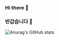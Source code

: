 ### Hi there 👋


### 반갑습니다 👋

![Anurag's GitHub stats](https://github-readme-stats.vercel.app/api?username=hunnit-zae&show_icons=true&theme=radical)

<!Here are some ideas to get you started:

- 🔭 I’m currently working on ...
- 🌱 I’m currently learning ...
- 👯 I’m looking to collaborate on ...
- 🤔 I’m looking for help with ...
- 💬 Ask me about ...
- 📫 How to reach me: ...
- 😄 Pronouns: ...
- ⚡ Fun fact: ...
>
